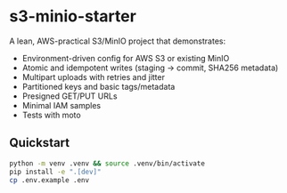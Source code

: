 # s3-minio-starter

A lean, AWS-practical S3/MinIO project that demonstrates:
- Environment-driven config for AWS S3 or existing MinIO
- Atomic and idempotent writes (staging → commit, SHA256 metadata)
- Multipart uploads with retries and jitter
- Partitioned keys and basic tags/metadata
- Presigned GET/PUT URLs
- Minimal IAM samples
- Tests with moto

## Quickstart

```bash
python -m venv .venv && source .venv/bin/activate
pip install -e ".[dev]"
cp .env.example .env
